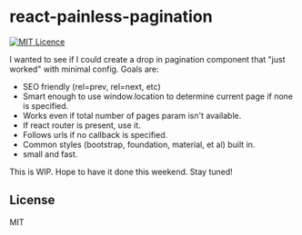 # react-painless-pagination

[![MIT Licence](https://badges.frapsoft.com/os/mit/mit.svg?v=103)](https://opensource.org/licenses/mit-license.php)

I wanted to see if I could create a drop in pagination component that "just worked" with minimal config. Goals are:

* SEO friendly (rel=prev, rel=next, etc)
* Smart enough to use window.location to determine current page if none is specified.
* Works even if total number of pages param isn't available.
* If react router is present, use it.
* Follows urls if no callback is specified.
* Common styles (bootstrap, foundation, material, et al) built in.
* small and fast.

This is WIP. Hope to have it done this weekend. Stay tuned!

## License

MIT
